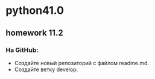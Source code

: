 # python41.0
## homework 11.2

### На GitHub:

- Создайте новый репозиторий с файлом readme.md.
- Создайте ветку develop.
